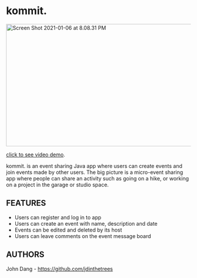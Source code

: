 # kommit.

<a data-flickr-embed="true" href="https://github.com/jdinthetrees/kommit." title="Screen Shot 2021-01-06 at 8.08.31 PM"><img src="https://live.staticflickr.com/65535/50808468273_19ea0cc943_z.jpg" width="640" height="333" alt="Screen Shot 2021-01-06 at 8.08.31 PM"></a>

<a href="https://vimeo.com/497847994">click to see video demo</a>.

kommit. is an event sharing Java app where users can create events and join events made by other users. The big picture is a micro-event sharing app where people can share an activity such as going on a hike, or working on a project in the garage or studio space. 

## FEATURES
- Users can register and log in to app
- Users can create an event with name, description and date
- Events can be edited and deleted by its host
- Users can leave comments on the event message board


## AUTHORS
John Dang - https://github.com/jdinthetrees  
 

